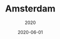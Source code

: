 ---
title: Amsterdam
date: 2020-06-01
subtitle: 2020
link: https://example.com/
image: https://source.unsplash.com/900x600/?amsterdam
---